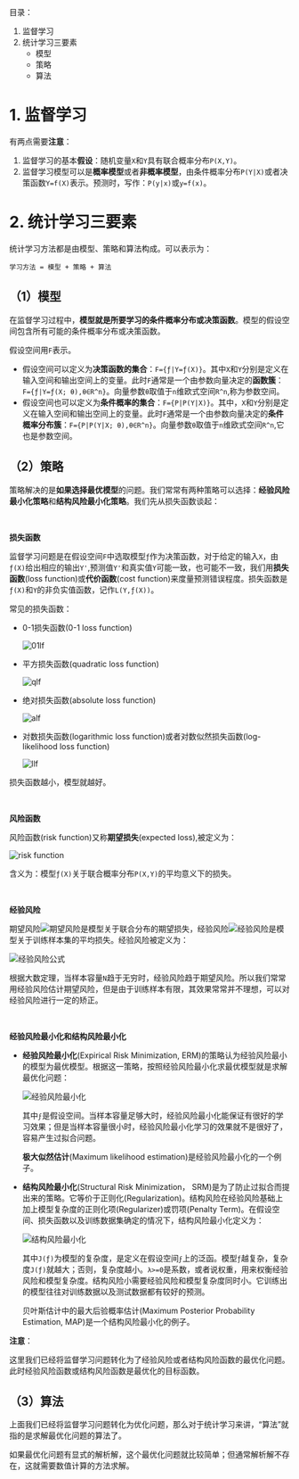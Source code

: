 目录：

1. 监督学习
2. 统计学习三要素
    - 模型
    - 策略
    - 算法


# 1. 监督学习

有两点需要**注意**：

1. 监督学习的基本**假设**：随机变量`X`和`Y`具有联合概率分布`P(X,Y)`。
2. 监督学习模型可以是**概率模型**或者**非概率模型**，由条件概率分布`P(Y|X)`或者决策函数`Y=f(X)`表示。预测时，写作：`P(y|x)`或`y=f(x)`。

# 2. 统计学习三要素

统计学习方法都是由模型、策略和算法构成。可以表示为：
```
学习方法 = 模型 + 策略 + 算法
```
## （1）模型
在监督学习过程中，**模型就是所要学习的条件概率分布或决策函数**。模型的假设空间包含所有可能的条件概率分布或决策函数。

假设空间用`Ϝ`表示。
- 假设空间可以定义为**决策函数的集合**：`Ϝ={ƒ|Y=ƒ(X)}`。其中`X`和`Y`分别是定义在输入空间和输出空间上的变量。此时`Ϝ`通常是一个由参数向量决定的**函数簇**：`Ϝ={ƒ|Y=ƒ(X; θ),θ∈R^n}`。向量参数`θ`取值于`n`维欧式空间`R^n`,称为参数空间。
- 假设空间也可以定义为**条件概率的集合**：`Ϝ={P|P(Y|X)}`。其中，`X`和`Y`分别是定义在输入空间和输出空间上的变量。此时`Ϝ`通常是一个由参数向量决定的**条件概率分布簇**：`Ϝ={P|P(Y|X; θ),θ∈R^n}`。向量参数`θ`取值于`n`维欧式空间`R^n`,它也是参数空间。

## （2）策略

策略解决的是**如果选择最优模型**的问题。我们常常有两种策略可以选择：**经验风险最小化策略**和**结构风险最小化策略**。我们先从损失函数谈起：

<br />

**损失函数**

监督学习问题是在假设空间`Ϝ`中选取模型`ƒ`作为决策函数，对于给定的输入`X`，由`ƒ(X)`给出相应的输出`Y'`,预测值`Y'`和真实值`Y`可能一致，也可能不一致，我们用**损失函数**(loss function)或**代价函数**(cost function)来度量预测错误程度。损失函数是`ƒ(X)`和`Y`的非负实值函数，记作`L(Y,ƒ(X))`。

常见的损失函数：
- 0-1损失函数(0-1 loss function)

    ![01lf](http://i.imgur.com/fD0KDOw.png)

- 平方损失函数(quadratic loss function)

    ![qlf](http://i.imgur.com/QkcO76Q.png)

- 绝对损失函数(absolute loss function)

    ![alf](http://i.imgur.com/sDhGZhm.png)

- 对数损失函数(logarithmic loss function)或者对数似然损失函数(log-likelihood loss function)

    ![llf](http://i.imgur.com/laGHvHH.png)

损失函数越小，模型就越好。

<br />

**风险函数**

风险函数(risk function)又称**期望损失**(expected loss),被定义为：

![risk function](http://i.imgur.com/T1BKIHo.png)

含义为：模型`ƒ(X)`关于联合概率分布`P(X,Y)`的平均意义下的损失。

<br />

**经验风险**

期望风险![期望风险](http://i.imgur.com/TcJ7rmv.png)是模型关于联合分布的期望损失，经验风险![经验风险](http://i.imgur.com/txu0oVE.png)是模型关于训练样本集的平均损失。经验风险被定义为：

![经验风险公式](http://i.imgur.com/qkGzSAG.png)

根据大数定理，当样本容量`N`趋于无穷时，经验风险趋于期望风险。所以我们常常用经验风险估计期望风险，但是由于训练样本有限，其效果常常并不理想，可以对经验风险进行一定的矫正。

<br />

**经验风险最小化和结构风险最小化**

- **经验风险最小化**(Expirical Risk Minimization, ERM)的策略认为经验风险最小的模型为最优模型。根据这一策略，按照经验风险最小化求最优模型就是求解最优化问题：

    ![经验风险最小化](http://i.imgur.com/tjaoO87.png)

    其中`ϝ`是假设空间。当样本容量足够大时，经验风险最小化能保证有很好的学习效果；但是当样本容量很小时，经验风险最小化学习的效果就不是很好了，容易产生过拟合问题。

    **极大似然估计**(Maximum likelihood estimation)是经验风险最小化的一个例子。

- **结构风险最小化**(Structural Risk Minimization， SRM)是为了防止过拟合而提出来的策略。它等价于正则化(Regularization)。结构风险在经验风险基础上加上模型复杂度的正则化项(Regularizer)或罚项(Penalty Term)。在假设空间、损失函数以及训练数据集确定的情况下，结构风险最小化定义为：

    ![结构风险最小化](http://i.imgur.com/bWLZrBA.png)

    其中`J(ƒ)`为模型的复杂度，是定义在假设空间`ϝ`上的泛函。模型`ƒ`越复杂，复杂度`J(ƒ)`就越大；否则，复杂度越小。`λ>=0`是系数，或者说权重，用来权衡经验风险和模型复杂度。结构风险小需要经验风险和模型复杂度同时小。它训练出的模型往往对训练数据以及测试数据都有较好的预测。

    贝叶斯估计中的最大后验概率估计(Maximum Posterior Probability Estimation, MAP)是一个结构风险最小化的例子。

**注意**：

这里我们已经将监督学习问题转化为了经验风险或者结构风险函数的最优化问题。此时经验风险函数或结构风险函数是最优化的目标函数。

## （3）算法

上面我们已经将监督学习问题转化为优化问题，那么对于统计学习来讲，“算法”就指的是求解最优化问题的算法了。

如果最优化问题有显式的解析解，这个最优化问题就比较简单；但通常解析解不存在，这就需要数值计算的方法求解。


